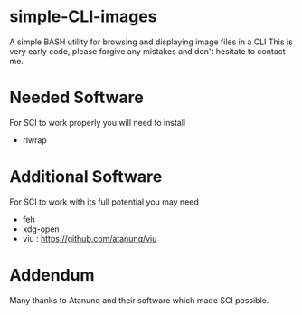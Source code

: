 # simple-CLI-images
A simple BASH utility for browsing and displaying image files in a CLI
This is very early code, please forgive any mistakes and don't hesitate to contact me.

# Needed Software
For SCI to work properly you will need to install
- rlwrap

# Additional Software
For SCI to work with its full potential you may need
- feh
- xdg-open
- viu : https://github.com/atanunq/viu

# Addendum
Many thanks to Atanunq and their software which made SCI possible.
